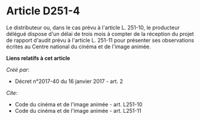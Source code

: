 # Article D251-4

Le distributeur ou, dans le cas prévu à l'article L. 251-10, le producteur délégué dispose d'un délai de trois mois à compter
de la réception du projet de rapport d'audit prévu à l'article L. 251-11 pour présenter ses observations écrites au Centre
national du cinéma et de l'image animée.

**Liens relatifs à cet article**

_Créé par_:

  - Décret n°2017-40 du 16 janvier 2017 - art. 2

_Cite_:

  - Code du cinéma et de l'image animée - art. L251-10
  - Code du cinéma et de l'image animée - art. L251-11
